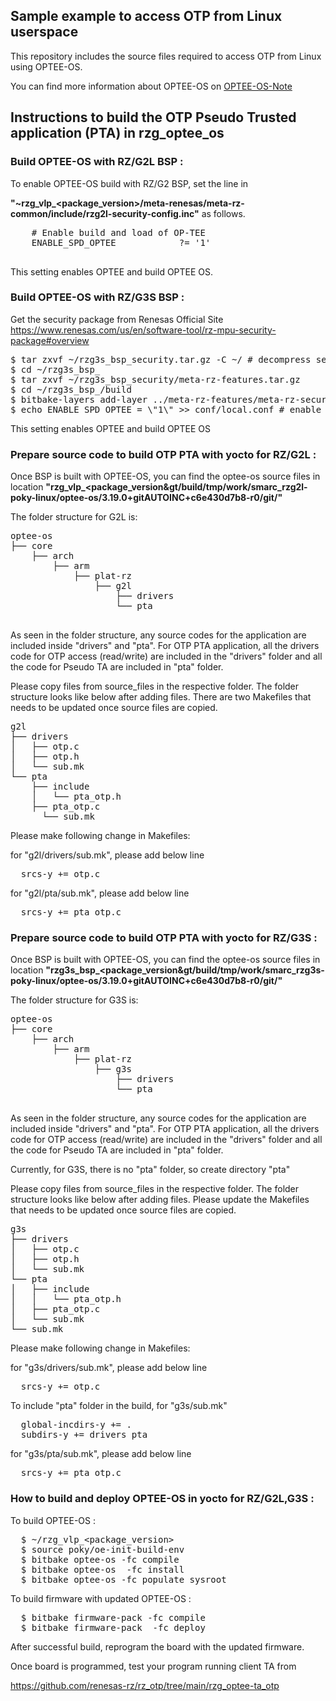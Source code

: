 ## Sample example to access OTP from Linux userspace
This repository includes the source files required to access OTP from Linux using OPTEE-OS. 

You can find more information about OPTEE-OS on [OPTEE-OS-Note](optee_os_note.md)
## Instructions to build the OTP Pseudo Trusted application (PTA) in rzg_optee_os

### Build OPTEE-OS with RZ/G2L BSP :
To enable OPTEE-OS build with RZ/G2 BSP, set the line in

 **"~rzg_vlp_\<package_version\>/meta-renesas/meta-rz-common/include/rzg2l-security-config.inc"** as follows.
  <pre>
    # Enable build and load of OP-TEE
    ENABLE_SPD_OPTEE            ?= '1'
  </pre>
This setting enables OPTEE and build OPTEE OS.

### Build OPTEE-OS with RZ/G3S BSP :
Get the security package from Renesas Official Site https://www.renesas.com/us/en/software-tool/rz-mpu-security-package#overview
<pre>
$ tar zxvf ~/rzg3s_bsp_security.tar.gz -C ~/ # decompress security package
$ cd ~/rzg3s_bsp_<package version>
$ tar zxvf ~/rzg3s_bsp_security/meta-rz-features.tar.gz
$ cd ~/rzg3s_bsp_<package version>/build
$ bitbake-layers add-layer ../meta-rz-features/meta-rz-security # add security layer
$ echo ENABLE_SPD_OPTEE = \"1\" >> conf/local.conf # enable OPTEE
</pre>
This setting enables OPTEE and build OPTEE OS

### Prepare source code to build OTP PTA with yocto for RZ/G2L :
Once BSP is built with OPTEE-OS, you can find the optee-os source files in location **"rzg_vlp_&lt;package_version&gt/build/tmp/work/smarc_rzg2l-poky-linux/optee-os/3.19.0+gitAUTOINC+c6e430d7b8-r0/git/"**

The folder structure for G2L is:
<pre>
optee-os
├── core
    ├── arch
        ├── arm
            ├── plat-rz
                ├── g2l
                    ├── drivers
                    └── pta

</pre>

As seen in the folder structure, any source codes for the application are included inside "drivers" and "pta".
For OTP PTA application, all the drivers code for OTP access (read/write) are included in the "drivers" folder and
all the code for Pseudo TA  are included in "pta" folder. 

Please copy files from source_files in the respective folder. The folder structure looks like below after adding files.
There are two Makefiles that needs to be updated once source files are copied.
<pre>
g2l
├── drivers
│   ├── otp.c
│   ├── otp.h
│   └── sub.mk            
└── pta
    ├── include
    │   └── pta_otp.h
    ├── pta_otp.c
	  └── sub.mk
</pre>

Please make following change in Makefiles:

for "g2l/drivers/sub.mk", please add below line
<pre>
  srcs-y += otp.c
</pre>
for "g2l/pta/sub.mk", please add below line
<pre>
  srcs-y += pta_otp.c
</pre>

### Prepare source code to build OTP PTA with yocto for RZ/G3S :
Once BSP is built with OPTEE-OS, you can find the optee-os source files in location **"rzg3s_bsp_&lt;package_version&gt/build/tmp/work/smarc_rzg3s-poky-linux/optee-os/3.19.0+gitAUTOINC+c6e430d7b8-r0/git/"**

The folder structure for G3S is:
<pre>
optee-os
├── core
    ├── arch
        ├── arm
            ├── plat-rz
                ├── g3s
                    ├── drivers
                    └── pta

</pre>

As seen in the folder structure, any source codes for the application are included inside "drivers" and "pta".
For OTP PTA application, all the drivers code for OTP access (read/write) are included in the "drivers" folder and
all the code for Pseudo TA  are included in "pta" folder. 

Currently, for G3S, there is no "pta" folder, so create directory "pta"

Please copy files from source_files in the respective folder. The folder structure looks like below after adding files.
Please update the Makefiles that needs to be updated once source files are copied.
<pre>
g3s
├── drivers
│   ├── otp.c
│   ├── otp.h
│   └── sub.mk            
└── pta
│   ├── include
│   │   └── pta_otp.h
│   ├── pta_otp.c
│	└── sub.mk
└── sub.mk
</pre>

Please make following change in Makefiles:

for "g3s/drivers/sub.mk", please add below line
<pre>
  srcs-y += otp.c
</pre>
To include "pta" folder in the build, for "g3s/sub.mk"
<pre>
  global-incdirs-y += .
  subdirs-y += drivers pta
</pre>
for "g3s/pta/sub.mk", please add below line
<pre>
  srcs-y += pta_otp.c
</pre>

### How to build and deploy OPTEE-OS in yocto for RZ/G2L,G3S :

To build OPTEE-OS :

<pre>
  $ ~/rzg_vlp_&lt;package_version&gt
  $ source poky/oe-init-build-env 
  $ bitbake optee-os -fc compile
  $ bitbake optee-os  -fc install
  $ bitbake optee-os -fc populate_sysroot
</pre>

To build firmware with updated OPTEE-OS :

<pre>
  $ bitbake firmware-pack -fc compile
  $ bitbake firmware-pack  -fc deploy
</pre>

After successful build, reprogram the board with the updated firmware. 

Once board is programmed, test your program running client TA from

https://github.com/renesas-rz/rz_otp/tree/main/rzg_optee-ta_otp

